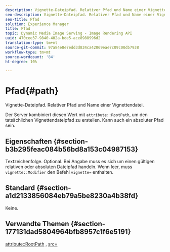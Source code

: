 ```yaml
---
description: Vignette-Dateipfad. Relativer Pfad und Name einer Vignettendatei.
seo-description: Vignette-Dateipfad. Relativer Pfad und Name einer Vignettendatei.
seo-title: Pfad
solution: Experience Manager
title: Pfad
topic: Dynamic Media Image Serving - Image Rendering API
uuid: 470cee37-9840-402a-bde5-ace8988996d2
translation-type: tm+mt
source-git-commit: 97a84e8e7edd3d834ca42069eae7c09c00d57938
workflow-type: tm+mt
source-wordcount: '84'
ht-degree: 10%

---
```



# Pfad{#path}

Vignette-Dateipfad. Relativer Pfad und Name einer Vignettendatei.

Der Server kombiniert diesen Wert mit `attribute::RootPath`, um den tatsächlichen Vignettendateipfad zu erstellen. Kann auch ein absoluter Pfad sein.

## Eigenschaften {#section-b3b295feac084b56bd8a153c04987153}

Textzeichenfolge. Optional. Bei Angabe muss es sich um einen gültigen relativen oder absoluten Dateipfad handeln. Wenn leer, muss `vignette::Modifier` den Befehl `vignette=` enthalten.

## Standard {#section-a1d2133856084eb79a5be8230a4b38fd}

Keine.

## Verwandte Themen {#section-177131dad5804964bfb8957c1f6e5191}

[attribute::RootPath](../../../../../ir-api/material-cat/image-rendering-api-ref/c-ir-material-catalog/c-ir-attributes-reference/r-ir-rootpath.md#reference-a4d7c96b62e14fcbad1740c702f160f3) ,  [src=](../../../../../ir-api/http-protocol/image-rendering-api-ref/c-ir-http-protocol-ref/c-ir-http-protocol-command-reference/r-ir-src.md#reference-62c98abad22149d68d405ed6aaff8272)
